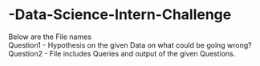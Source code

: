 # -Data-Science-Intern-Challenge

Below are the File names                                                                                               
Question1 - Hypothesis on the given Data on what could be going wrong?                                                                            
Question2 - File includes Queries and output of the given Questions.
